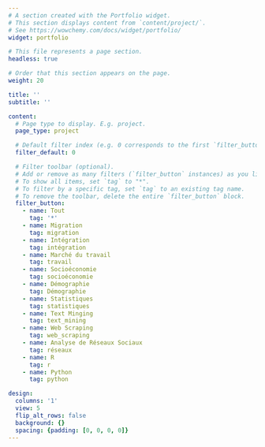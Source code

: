 ```yaml
---
# A section created with the Portfolio widget.
# This section displays content from `content/project/`.
# See https://wowchemy.com/docs/widget/portfolio/
widget: portfolio

# This file represents a page section.
headless: true

# Order that this section appears on the page.
weight: 20

title: ''
subtitle: ''

content:
  # Page type to display. E.g. project.
  page_type: project

  # Default filter index (e.g. 0 corresponds to the first `filter_button` instance below).
  filter_default: 0

  # Filter toolbar (optional).
  # Add or remove as many filters (`filter_button` instances) as you like.
  # To show all items, set `tag` to "*".
  # To filter by a specific tag, set `tag` to an existing tag name.
  # To remove the toolbar, delete the entire `filter_button` block.
  filter_button:
    - name: Tout
      tag: '*'
    - name: Migration
      tag: migration
    - name: Intégration
      tag: intégration
    - name: Marché du travail
      tag: travail
    - name: Socioéconomie
      tag: socioéconomie
    - name: Démographie
      tag: Démographie
    - name: Statistiques
      tag: statistiques
    - name: Text Minging
      tag: text_mining
    - name: Web Scraping
      tag: web_scraping
    - name: Analyse de Réseaux Sociaux
      tag: réseaux
    - name: R
      tag: r
    - name: Python
      tag: python

design:
  columns: '1'
  view: 5
  flip_alt_rows: false
  background: {}
  spacing: {padding: [0, 0, 0, 0]}
---
```

